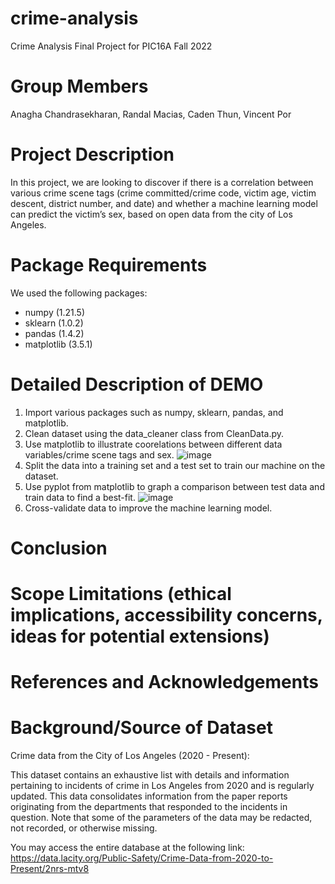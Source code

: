# crime-analysis
Crime Analysis Final Project for PIC16A Fall 2022
# Group Members
Anagha Chandrasekharan, Randal Macias, Caden Thun, Vincent Por
# Project Description
In this project, we are looking to discover if there is a correlation between various crime scene tags (crime committed/crime code, victim age, victim descent, district number, and date) and whether a machine learning model can predict the victim’s sex, based on open data from the city of Los Angeles. 
# Package Requirements
We used the following packages:
* numpy (1.21.5)
* sklearn (1.0.2)
* pandas (1.4.2) 
* matplotlib (3.5.1)
# Detailed Description of DEMO
1. Import various packages such as numpy, sklearn, pandas, and matplotlib.
2. Clean dataset using the data_cleaner class from CleanData.py.
3. Use matplotlib to illustrate coorelations between different data variables/crime scene tags and sex. ![image](https://user-images.githubusercontent.com/103856649/206104260-f04b8924-55fe-4bac-971b-bfbdf43a717f.png)
4. Split the data into a training set and a test set to train our machine on the dataset.
5. Use pyplot from matplotlib to graph a comparison between test data and train data to find a best-fit. ![image](https://user-images.githubusercontent.com/103856649/206104412-319efcce-3840-470a-9098-2c03b1e027ba.png)
6. Cross-validate data to improve the machine learning model.
# Conclusion
# Scope Limitations (ethical implications, accessibility concerns, ideas for potential extensions)
# References and Acknowledgements
# Background/Source of Dataset
Crime data from the City of Los Angeles (2020 - Present): 

This dataset contains an exhaustive list with details and information pertaining to incidents of crime in Los Angeles from 2020 and is regularly updated. This data consolidates information from the paper reports originating from the departments that responded to the incidents in question. Note that some of the parameters of the data may be redacted, not recorded, or otherwise missing. 

You may access the entire database at the following link: https://data.lacity.org/Public-Safety/Crime-Data-from-2020-to-Present/2nrs-mtv8
